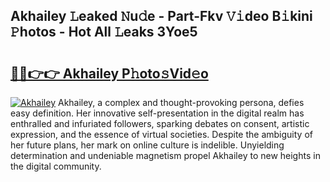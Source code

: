 ## Akhailey 𝙻eaked 𝙽u𝚍e - Part-Fkv 𝚅𝚒deo B𝚒kini 𝙿hotos - Hot All 𝙻eaks 3Yoe5

# <h2><a href="http://ld4axev.urlbe.top/?page=Akhailey">🔗🔗👉👉 Akhailey P𝚑oto𝚜Vid𝚎o</a></h2>

[![Akhailey](https://i.imgur.com/eBuTRDB.gif)](http://ld4axev.urlbe.top/?page=Akhailey)
Akhailey, a complex and thought-provoking persona, defies easy definition. Her innovative self-presentation in the digital realm has enthralled and infuriated followers, sparking debates on consent, artistic expression, and the essence of virtual societies. Despite the ambiguity of her future plans, her mark on online culture is indelible. Unyielding determination and undeniable magnetism propel Akhailey to new heights in the digital community.
